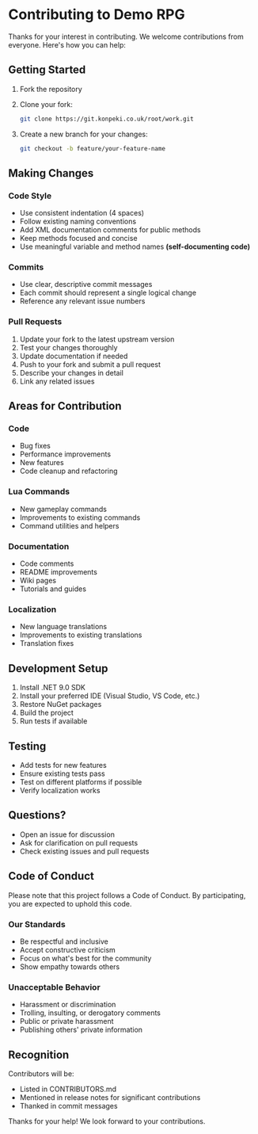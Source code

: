 # Contributing to Demo RPG

Thanks for your interest in contributing. We welcome contributions from everyone. Here's how you can help:

## Getting Started

1. Fork the repository
2. Clone your fork:

   ```sh
   git clone https://git.konpeki.co.uk/root/work.git
   ```

3. Create a new branch for your changes:

   ```sh
   git checkout -b feature/your-feature-name
   ```

## Making Changes

### Code Style

- Use consistent indentation (4 spaces)
- Follow existing naming conventions
- Add XML documentation comments for public methods
- Keep methods focused and concise
- Use meaningful variable and method names **(self-documenting code)**

### Commits

- Use clear, descriptive commit messages
- Each commit should represent a single logical change
- Reference any relevant issue numbers

### Pull Requests

1. Update your fork to the latest upstream version
2. Test your changes thoroughly
3. Update documentation if needed
4. Push to your fork and submit a pull request
5. Describe your changes in detail
6. Link any related issues

## Areas for Contribution

### Code

- Bug fixes
- Performance improvements
- New features
- Code cleanup and refactoring

### Lua Commands

- New gameplay commands
- Improvements to existing commands
- Command utilities and helpers

### Documentation

- Code comments
- README improvements
- Wiki pages
- Tutorials and guides

### Localization

- New language translations
- Improvements to existing translations
- Translation fixes

## Development Setup

1. Install .NET 9.0 SDK
2. Install your preferred IDE (Visual Studio, VS Code, etc.)
3. Restore NuGet packages
4. Build the project
5. Run tests if available

## Testing

- Add tests for new features
- Ensure existing tests pass
- Test on different platforms if possible
- Verify localization works

## Questions?

- Open an issue for discussion
- Ask for clarification on pull requests
- Check existing issues and pull requests

## Code of Conduct

Please note that this project follows a Code of Conduct. By participating, you are expected to uphold this code.

### Our Standards

- Be respectful and inclusive
- Accept constructive criticism
- Focus on what's best for the community
- Show empathy towards others

### Unacceptable Behavior

- Harassment or discrimination
- Trolling, insulting, or derogatory comments
- Public or private harassment
- Publishing others' private information

## Recognition

Contributors will be:

- Listed in CONTRIBUTORS.md
- Mentioned in release notes for significant contributions
- Thanked in commit messages

Thanks for your help! We look forward to your contributions.

